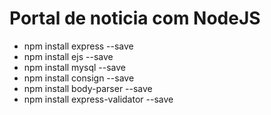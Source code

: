 # Portal de noticia com NodeJS

- npm install express --save
- npm install ejs --save
- npm install mysql --save
- npm install consign --save
- npm install body-parser --save
- npm install express-validator --save